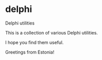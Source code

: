 # delphi

Delphi utilities

This is a collection of various Delphi utilities.

I hope you find them useful.

Greetings from Estonia!